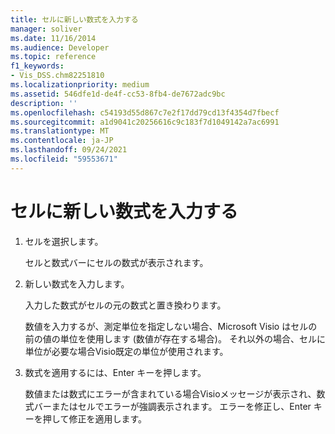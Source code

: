 ```yaml
---
title: セルに新しい数式を入力する
manager: soliver
ms.date: 11/16/2014
ms.audience: Developer
ms.topic: reference
f1_keywords:
- Vis_DSS.chm82251810
ms.localizationpriority: medium
ms.assetid: 546dfe1d-de4f-cc53-8fb4-de7672adc9bc
description: ''
ms.openlocfilehash: c54193d55d867c7e2f17dd79cd13f4354d7fbecf
ms.sourcegitcommit: a1d9041c20256616c9c183f7d1049142a7ac6991
ms.translationtype: MT
ms.contentlocale: ja-JP
ms.lasthandoff: 09/24/2021
ms.locfileid: "59553671"
---
```

# <a name="type-a-new-formula-for-a-cell"></a>セルに新しい数式を入力する

1. セルを選択します。
    
    セルと数式バーにセルの数式が表示されます。
    
2. 新しい数式を入力します。
    
    入力した数式がセルの元の数式と置き換わります。
    
    数値を入力するが、測定単位を指定しない場合、Microsoft Visio はセルの前の値の単位を使用します (数値が存在する場合)。 それ以外の場合、セルに単位が必要な場合Visio既定の単位が使用されます。
    
3. 数式を適用するには、Enter キーを押します。
    
    数値または数式にエラーが含まれている場合Visioメッセージが表示され、数式バーまたはセルでエラーが強調表示されます。 エラーを修正し、Enter キーを押して修正を適用します。
    

